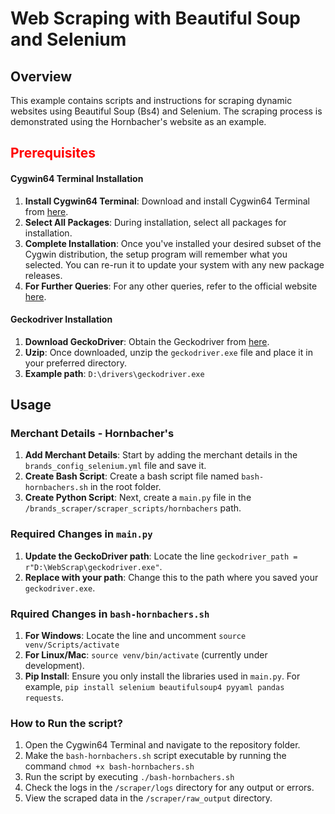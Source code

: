 # Web Scraping with Beautiful Soup and Selenium

## Overview

This example contains scripts and instructions for scraping dynamic websites using Beautiful Soup (Bs4) and Selenium. The scraping process is demonstrated using the Hornbacher's website as an example.

## <span style="color:red">Prerequisites</span>

#### Cygwin64 Terminal Installation

1. **Install Cygwin64 Terminal**: Download and install Cygwin64 Terminal from [here](https://www.cygwin.com/setup-x86_64.exe).
2. **Select All Packages**: During installation, select all packages for installation.
3. **Complete Installation**: Once you've installed your desired subset of the Cygwin distribution, the setup program will remember what you selected. You can re-run it to update your system with any new package releases.
4. **For Further Queries**: For any other queries, refer to the official website [here](https://www.cygwin.com/install.html).

#### Geckodriver Installation

1. **Download GeckoDriver**: Obtain the Geckodriver from [here](https://github.com/mozilla/geckodriver/releases/download/v0.34.0/geckodriver-v0.34.0-win64.zip).
2. **Uzip**: Once downloaded, unzip the `geckodriver.exe` file and place it in your preferred directory. 
3. **Example path**: `D:\drivers\geckodriver.exe`


## Usage

### Merchant Details - Hornbacher's

1. **Add Merchant Details**: Start by adding the merchant details in the `brands_config_selenium.yml` file and save it.
2. **Create Bash Script**: Create a bash script file named `bash-hornbachers.sh` in the root folder.
3. **Create Python Script**: Next, create a `main.py` file in the `/brands_scraper/scraper_scripts/hornbachers` path.

### Required Changes in `main.py`

1. **Update the GeckoDriver path**: Locate the line `geckodriver_path = r"D:\WebScrap\geckodriver.exe"`.
2. **Replace with your path**: Change this to the path where you saved your `geckodriver.exe`.

### Rquired Changes in `bash-hornbachers.sh`

1. **For Windows**: Locate the line and uncomment `source venv/Scripts/activate`
2. **For Linux/Mac**: `source venv/bin/activate` (currently under development).
3. **Pip Install**: Ensure you only install the libraries used in `main.py`. For example, `pip install selenium beautifulsoup4 pyyaml pandas requests`.

### How to Run the script?

1. Open the Cygwin64 Terminal and navigate to the repository folder.
2. Make the `bash-hornbachers.sh` script executable by running the command `chmod +x bash-hornbachers.sh`
3. Run the script by executing `./bash-hornbachers.sh`
4. Check the logs in the `/scraper/logs` directory for any output or errors.
5. View the scraped data in the `/scraper/raw_output` directory.

